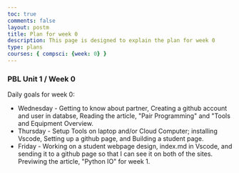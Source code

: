 ```yaml
---
toc: true
comments: false
layout: postm
title: Plan for week 0
description: This page is designed to explain the plan for week 0
type: plans
courses: { compsci: {week: 0} }
---
```


### PBL Unit 1 / Week 0
Daily goals for week 0: 
- Wednesday - Getting to know about partner, Creating a github account and user in databse, Reading the article, "Pair Programming" and "Tools and Equipment Overview. 
- Thursday - Setup Tools on laptop and/or Cloud Computer; installing Vscode, Setting up a github page, and Building a student page.  
- Friday - Working on a student webpage design, index.md in Vscode, and sending it to a github page so that I can see it on both of the sites. Previwing the article, "Python IO" for week 1. 

